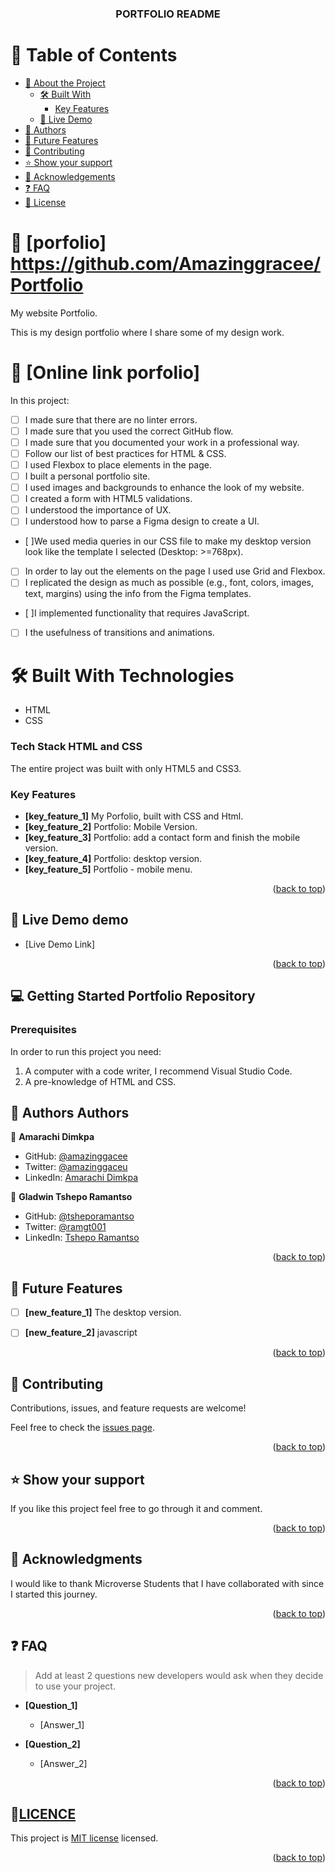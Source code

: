 
<div align="center">

  <h3 id = "readme-top"><b>PORTFOLIO README </b></h3>

</div>

<!-- TABLE OF CONTENTS -->

# 📗 Table of Contents

- [📖 About the Project](#about-project)
  - [🛠 Built With](#built-with)
    - [Key Features](#key-features)
  - [🚀 Live Demo](#live-demo)
- [👥 Authors](#authors)
- [🔭 Future Features](#future-features)
- [🤝 Contributing](#contributing)
- [⭐️ Show your support](#support)
- [🙏 Acknowledgements](#acknowledgements)
- [❓ FAQ](#faq)
- [📝 License](#license)

<!-- PROJECT DESCRIPTION -->

# 📖 [porfolio] <a name="about-project">https://github.com/Amazinggracee/Portfolio</a>

My website Portfolio.

This is my design portfolio where I share some of my design work.

# 📖 [Online link porfolio] <a name="about-project"></a>

In this project:
- [ ] I made sure that there are no linter errors.
- [ ] I made sure that you used the correct GitHub flow.
- [ ] I made sure that you documented your work in a professional way.
- [ ] Follow our list of best practices for HTML & CSS.
- [ ] I used Flexbox to place elements in the page.
- [ ] I built a personal portfolio site.
- [ ] I used images and backgrounds to enhance the look of my website.
- [ ] I created a form with HTML5 validations.
- [ ] I understood the importance of UX.
- [ ] I understood how to parse a Figma design to create a UI.
- [ ]We used media queries in our CSS file to make my desktop version look like the template I selected (Desktop:        >=768px).
- [ ] In order to lay out the elements on the page I used use Grid and Flexbox.
- [ ] I replicated the design as much as possible (e.g., font, colors, images, text, margins) using the info from the Figma templates.
- [ ]I implemented functionality that requires JavaScript.
- [ ] I the usefulness of transitions and animations.

# 🛠 Built With <a name="built-with">Technologies</a>

- HTML
- CSS

### Tech Stack <a name="tech-stack">HTML and CSS</a>

The entire project was built with only HTML5 and CSS3.

<!-- Features -->

### Key Features <a name="key-features"></a>

- **[key_feature_1]** My Porfolio, built with CSS and Html.
- **[key_feature_2]** Portfolio: Mobile Version.
- **[key_feature_3]** Portfolio: add a contact form and finish the mobile version.
- **[key_feature_4]** Portfolio: desktop version.
- **[key_feature_5]** Portfolio - mobile menu.
<p align="right">(<a href="#readme-top">back to top</a>)</p>

<!-- LIVE DEMO -->

## 🚀 Live Demo <a name="live-demo">demo</a>

- [Live Demo Link]

<p align="right">(<a href="#readme-top">back to top</a>)</p>

<!-- GETTING STARTED -->

## 💻 Getting Started <a name="getting-started">Portfolio Repository</a>


### Prerequisites

In order to run this project you need: 
1. A computer with a code writer, I recommend Visual Studio Code.
2. A pre-knowledge of HTML and CSS.

<!-- AUTHORS -->

## 👥 Authors <a name="authors">Authors</a>


👤 **Amarachi Dimkpa**

- GitHub: [@amazinggacee](https://github.com/Amazinggracee)
- Twitter: [@amazinggaceu](https://twitter.com/amazinggraceu)
- LinkedIn: [Amarachi Dimkpa](https://linkedin.com/in/amarachi-dimkpa-070643183)

👤 **Gladwin Tshepo Ramantso**

- GitHub: [@tsheporamantso](https://github.com/tsheporamantso)
- Twitter: [@ramgt001](https://twitter.com/tsheporamantso)
- LinkedIn: [Tshepo Ramantso](https://www.linkedin.com/in/tshepo-ramantso-b6a35433/)

<p align="right">(<a href="#readme-top">back to top</a>)</p>

<!-- FUTURE FEATURES -->

## 🔭 Future Features <a name="future-features"></a>

- [ ] **[new_feature_1]** The desktop version.
- [ ] **[new_feature_2]** javascript


<p align="right">(<a href="#readme-top">back to top</a>)</p>

<!-- CONTRIBUTING -->

## 🤝 Contributing <a name="contributing"></a>

Contributions, issues, and feature requests are welcome!

Feel free to check the [issues page](https://github.com/Amazinggracee/Portfolio/issues/).

<p align="right">(<a href="#readme-top">back to top</a>)</p>

<!-- SUPPORT -->

## ⭐️ Show your support <a name="support"></a>

If you like this project feel free to go through it and comment.

<p align="right">(<a href="#readme-top">back to top</a>)</p>

<!-- ACKNOWLEDGEMENTS -->

## 🙏 Acknowledgments <a name="acknowledgements"></a>

I would like to thank Microverse Students that I have collaborated with since I started this journey. 

<p align="right">(<a href="#readme-top">back to top</a>)</p>

<!-- FAQ (optional) -->

## ❓ FAQ <a name="faq"></a>

> Add at least 2 questions new developers would ask when they decide to use your project.

- **[Question_1]**

  - [Answer_1]

- **[Question_2]**

  - [Answer_2]

<p align="right">(<a href="#readme-top">back to top</a>)</p>

<!-- LICENSE -->

## 📝<a href= "https://github.com/Amazinggracee/Portfolio/blob/responsive-b/License.txt" name="license.txt">LICENCE</a>

This project is [MIT license](./License.txt) licensed.

<p align="right">(<a href="#readme-top">back to top</a>)</p>
